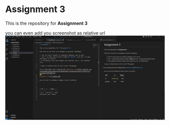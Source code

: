 # Assignment 3

This is the repository for **Assignment 3**

you can even add you screenshot as relative url
![Alt Text](./images/Screenshot.png)


